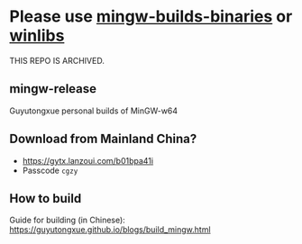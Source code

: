 # Please use [mingw-builds-binaries](https://github.com/niXman/mingw-builds-binaries/releases) or [winlibs](https://github.com/brechtsanders/winlibs_mingw)

THIS REPO IS ARCHIVED.

## mingw-release

Guyutongxue personal builds of MinGW-w64

## Download from Mainland China?

- https://gytx.lanzoui.com/b01bpa41i
- Passcode `cgzy`

## How to build

Guide for building (in Chinese): https://guyutongxue.github.io/blogs/build_mingw.html
